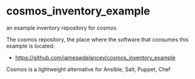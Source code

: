 # cosmos_inventory_example
an example inventory repository for cosmos

The cosmos repository, the place where the software that consumes this example is located:
 - https://github.com/jameswdelancey/cosmos_inventory_example

Cosmos is a lightweight alternative for Ansible, Salt, Puppet, Chef
